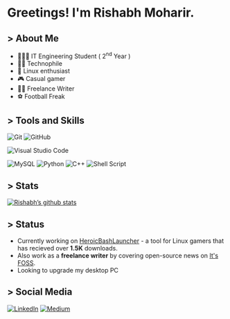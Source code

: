 # Greetings! I'm Rishabh Moharir.

## > About Me

- 🧑🏽‍🎓 IT Engineering Student ( 2<sup>nd</sup> Year )
- 👨‍💻 Technophile
- 🐧 Linux enthusiast
- 🎮 Casual gamer
- ✍🏼 Freelance Writer
- ⚽ Football Freak

## > Tools and Skills

![Git](https://img.shields.io/badge/git-%23F05033.svg?style=for-the-badge&logo=git&logoColor=white)
![GitHub](https://img.shields.io/badge/github-%23121011.svg?style=for-the-badge&logo=github&logoColor=white)

![Visual Studio Code](https://img.shields.io/badge/Visual%20Studio%20Code-0078d7.svg?style=for-the-badge&logo=visual-studio-code&logoColor=white)

![MySQL](https://img.shields.io/badge/mysql-%2300f.svg?style=for-the-badge&logo=mysql&logoColor=white)
![Python](https://img.shields.io/badge/python-3670A0?style=for-the-badge&logo=python&logoColor=ffdd54)
![C++](https://img.shields.io/badge/c++-%2300599C.svg?style=for-the-badge&logo=c%2B%2B&logoColor=white)
![Shell Script](https://img.shields.io/badge/shell_script-%23121011.svg?style=for-the-badge&logo=gnu-bash&logoColor=white)

## > Stats

[![Rishabh’s github stats](https://github-readme-stats.vercel.app/api?username=redromnon&show_icons=true&theme=tokyonight&include_all_commits=true)](https://github.com/redromnon)

## > Status

- Currently working on [HeroicBashLauncher](https://github.com/redromnon/HeroicBashLauncher) - a tool for Linux gamers that has recieved over **1.5K** downloads.
- Also work as a **freelance writer** by covering open-source news on [It's FOSS](https://news.itsfoss.com/author/rishabh/). 
- Looking to upgrade my desktop PC

## > Social Media

[![LinkedIn](https://img.shields.io/badge/linkedin-%230077B5.svg?style=for-the-badge&logo=linkedin&logoColor=white)](https://in.linkedin.com/in/rishabh-moharir-b804121b5)
[![Medium](https://img.shields.io/badge/Medium-12100E?style=for-the-badge&logo=medium&logoColor=white)](https://medium.com/@rishabhmoharir)
